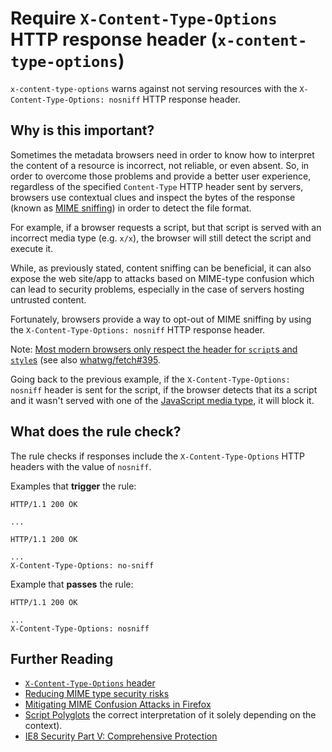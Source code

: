 # Require `X-Content-Type-Options` HTTP response header (`x-content-type-options`)

`x-content-type-options` warns against not serving resources with the
`X-Content-Type-Options: nosniff` HTTP response header.

## Why is this important?

Sometimes the metadata browsers need in order to know how to interpret
the content of a resource is incorrect, not reliable, or even absent.
So, in order to overcome those problems and provide a better user
experience, regardless of the specified `Content-Type` HTTP header sent
by servers, browsers use contextual clues and inspect the bytes of the
response (known as [MIME sniffing](https://mimesniff.spec.whatwg.org/))
in order to detect the file format.

For example, if a browser requests a script, but that script is served
with an incorrect media type (e.g. `x/x`), the browser will still detect
the script and execute it.

While, as previously stated, content sniffing can be beneficial, it
can also expose the web site/app to attacks based on MIME-type confusion
which can lead to security problems, especially in the case of servers
hosting untrusted content.

Fortunately, browsers provide a way to opt-out of MIME sniffing by
using the `X-Content-Type-Options: nosniff` HTTP response header.

Note: [Most modern browsers only respect the header for `script`s and
`style`s](https://fetch.spec.whatwg.org/#should-response-to-request-be-blocked-due-to-nosniff%3F)
(see also [whatwg/fetch#395](https://github.com/whatwg/fetch/issues/395).

Going back to the previous example, if the `X-Content-Type-Options: nosniff`
header is sent for the script, if the browser detects that its a script
and it wasn't served with one of the [JavaScript media
type](https://html.spec.whatwg.org/multipage/scripting.html#javascript-mime-type),
it will block it.

## What does the rule check?

The rule checks if responses include the `X-Content-Type-Options`
HTTP headers with the value of `nosniff`.

Examples that **trigger** the rule:

```text
HTTP/1.1 200 OK

...
```

```text
HTTP/1.1 200 OK

...
X-Content-Type-Options: no-sniff
```

Example that **passes** the rule:

```text
HTTP/1.1 200 OK

...
X-Content-Type-Options: nosniff
```

## Further Reading

* [`X-Content-Type-Options` header](https://fetch.spec.whatwg.org/#x-content-type-options-header)
* [Reducing MIME type security risks](https://msdn.microsoft.com/en-us/library/gg622941.aspx)
* [Mitigating MIME Confusion Attacks in Firefox](https://blog.mozilla.org/security/2016/08/26/mitigating-mime-confusion-attacks-in-firefox/)
* [Script Polyglots](https://blogs.msdn.microsoft.com/ieinternals/2014/11/24/script-polyglots/) the correct interpretation of it solely depending on the context).
* [IE8 Security Part V: Comprehensive Protection](https://blogs.msdn.microsoft.com/ie/2008/07/02/ie8-security-part-v-comprehensive-protection/)
